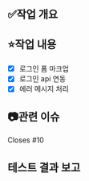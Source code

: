 ## ✅작업 개요
<!-- 어떤 작업을 헀는지 간단히 작성해주세요 -->

## ⭐작업 내용
- [x] 로그인 폼 마크업
- [x] 로그인 api 연동
- [x] 에러 메시지 처리

## 📷관련 이슈
Closes #10

## 테스트 결과 보고
<!-- 테스트 결과나 내용 기입 -->

 